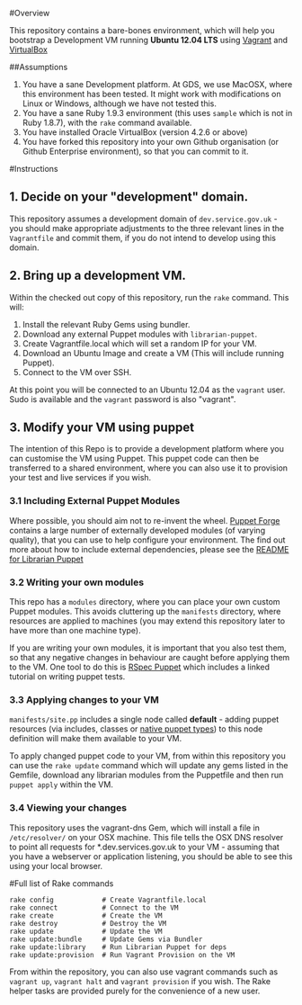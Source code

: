 #Overview

This repository contains a bare-bones environment, which will help you bootstrap a Development VM running **Ubuntu 12.04 LTS** using [Vagrant](http://www.vagrantup.com/) and [VirtualBox](https://www.virtualbox.org/)

##Assumptions
1. You have a sane Development platform. At GDS, we use MacOSX, where this environment has been tested. It might work with modifications on Linux or Windows, although we have not tested this.
2. You have a sane Ruby 1.9.3 environment (this uses `sample` which is not in Ruby 1.8.7), with the `rake` command available.
3. You have installed Oracle VirtualBox (version 4.2.6 or above)
4. You have forked this repository into your own Github organisation (or Github Enterprise environment), so that you can commit to it.

#Instructions

## 1. Decide on your "development" domain.

This repository assumes a development domain of `dev.service.gov.uk` - you should make appropriate adjustments to the three relevant lines in the `Vagrantfile` and commit them, if you do not intend to develop using this domain.

## 2. Bring up a development VM.

Within the checked out copy of this repository, run the `rake` command. This will:

1. Install the relevant Ruby Gems using bundler.
2. Download any external Puppet modules with `librarian-puppet`.
3. Create Vagrantfile.local which will set a random IP for your VM.
4. Download an Ubuntu Image and create a VM (This will include running Puppet).
5. Connect to the VM over SSH.

At this point you will be connected to an Ubuntu 12.04 as the `vagrant` user. Sudo is available and the `vagrant` password is also "vagrant".

## 3. Modify your VM using puppet

The intention of this Repo is to provide a development platform where you can customise the VM using Puppet. This puppet code can then be transferred to a shared environment, where you can also use it to provision your test and live services if you wish.

### 3.1 Including External Puppet Modules 

Where possible, you should aim not to re-invent the wheel. [Puppet Forge](https://forge.puppetlabs.com/) contains a large number of externally developed modules (of varying quality), that you can use to help configure your environment. The find out more about how to include external dependencies, please see the [README for Librarian Puppet](https://github.com/rodjek/librarian-puppet)

### 3.2 Writing your own modules

This repo has a `modules` directory, where you can place your own custom Puppet modules. This avoids cluttering up the `manifests` directory, where resources are applied to machines (you may extend this repository later to have more than one machine type).

If you are writing your own modules, it is important that you also test them, so that any negative changes in behaviour are caught before applying them to the VM. One tool to do this is [RSpec Puppet](http://rspec-puppet.com/) which includes a linked tutorial on writing puppet tests.

### 3.3 Applying changes to your VM

`manifests/site.pp` includes a single node called **default** - adding puppet resources (via includes, classes or [native puppet types](http://docs.puppetlabs.com/references/latest/type.html)) to this node definition will make them available to your VM.

To apply changed puppet code to your VM, from within this repository you can use the `rake update` command which will update any gems listed in the Gemfile, download any librarian modules from the Puppetfile and then run `puppet apply` within the VM.

### 3.4 Viewing your changes

This repository uses the vagrant-dns Gem, which will install a file in `/etc/resolver/` on your OSX machine. This file tells the OSX DNS resolver to point all requests for *.dev.services.gov.uk to your VM - assuming that you have a webserver or application listening, you should be able to see this using your local browser.

#Full list of Rake commands

```
rake config            # Create Vagrantfile.local
rake connect           # Connect to the VM
rake create            # Create the VM
rake destroy           # Destroy the VM
rake update            # Update the VM
rake update:bundle     # Update Gems via Bundler
rake update:library    # Run Librarian Puppet for deps
rake update:provision  # Run Vagrant Provision on the VM
```
From within the repository, you can also use vagrant commands such as `vagrant up`, `vagrant halt` and `vagrant provision` if you wish. The Rake helper tasks are provided purely for the convenience of a new user.
